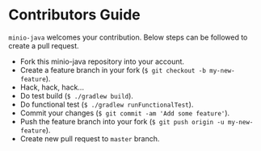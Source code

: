 # Contributors Guide
`minio-java` welcomes your contribution. Below steps can be followed to create a pull request.

* Fork this minio-java repository into your account.
* Create a feature branch in your fork (`$ git checkout -b my-new-feature`).
* Hack, hack, hack...
* Do test build (`$ ./gradlew build`).
* Do functional test (`$ ./gradlew runFunctionalTest`).
* Commit your changes (`$ git commit -am 'Add some feature'`).
* Push the feature branch into your fork (`$ git push origin -u my-new-feature`).
* Create new pull request to `master` branch.
